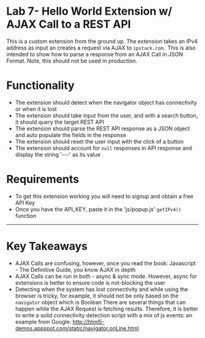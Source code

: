 # Lab 7- Hello World Extension w/ AJAX Call to a REST API
This is a custom extension from the ground up.  The extension takes an IPv4 address as input an creates a request via AJAX to `ipstack.com.`
This is also intended to show how to parse a response from an AJAX Call in JSON Format.  Note, this should not be used in production.

# Functionality
* The extension should detect when the navigator object has connectivity or when it is lost
* The extension should take input from the user, and with a search button, it should query the target REST API
* The extension should parse the REST API response as a JSON object and auto populate the fields in the response
* The extension should reset the user input with the click of a button
* The extension should account for `null` responses in API response and display the string '---' as its value

# Requirements
* To get this extension working you will need to signup and obtain a free API Key
* Once you have the API_KEY, paste it in the 'js/popup.js' `getIPv4()` function

***

# Key Takeaways
* AJAX Calls are confusing, however, once you read the book: Javascript - The Definitive Guide, you know AJAX in depth
* AJAX Calls can be run in both - async & sync mode.  However, async for extensions is better to ensure code is not-blocking the user
* Detecting when the system has lost connectivity and while using the browser is tricky, for example, it should not be only based on the `navigator` object which is Boolean
  There are several things that can happen while the AJAX Request is fetching results.  Therefore, it is better to write a solid connectivity detection script with a mix of
  js events: an example from Google:  http://html5-demos.appspot.com/static/navigator.onLine.html
